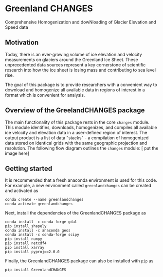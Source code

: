 # Greenland CHANGES
Comprehensive Homogenization and dowNloading of Glacier Elevation and Speed data

## Motivation
Today, there is an ever-growing volume of ice elevation and velocity measurements on glaciers around the Greenland Ice Sheet. These unprecedented data sources represent a key cornerstone of scientific research into how the ice sheet is losing mass and contributing to sea level rise.

The goal of this package is to provide researchers with a convenient way to download and homogenize all available data in regions of interest in a format which is convenient for analysis.

## Overview of the GreelandCHANGES package

The main functionality of this package rests in the core `changes` module. This module identifies, downloads, homogenizes, and compiles all available ice velocity and elevation data in a user-defined region of interest. The output product is a list of data "stacks" - a compilation of homogenized data stored on identical grids with the same geographic projection and resolution. The following flow diagram outlines the `changes` module:
\[ put the image here\]

## Getting started
It is recommended that a fresh anaconda environment is used for this code. For example, a new environment called `greenlandchanges` can be created and activated as
```
conda create --name greenlandchanges
conda activate greenlandchanges
```

Next, install the dependencies of the GreenlandCHANGES package as
```
conda install -c conda-forge gdal
pip install shapely
conda install -c anaconda geos
conda install -c conda-forge scipy
pip install numpy
pip install netcdf4
pip install xarray
pip install pyproj==2.0.0
```

Finally, the GreenlandCHANGES package can also be installed with `pip` as 
```
pip install GreenlandCHANGES
```
